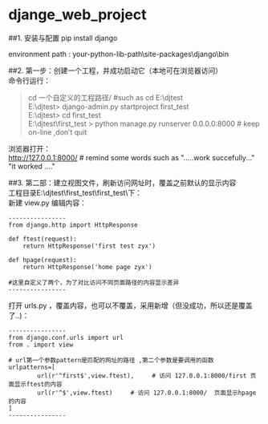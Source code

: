 # djange_web_project


##1. 安装与配置
pip install django

environment path  :  your-python-lib-path\site-packages\django\bin


##2. 第一步：创建一个工程，并成功启动它（本地可在浏览器访问）  
命令行运行：  
> cd  一个自定义的工程路径/     #such as  cd E:\djtest  
> E:\djtest>  django-admin.py startproject  first_test  
> E:\djtest>  cd first_test  
> E:\djtest\first_test >  python manage.py runserver 0.0.0.0:8000    # keep on-line ,don’t quit   

浏览器打开：  
http://127.0.0.1:8000/   # remind some words such as   ".....work succefully..."   "it worked ...."  


##3. 第二部：建立视图文件，刷新访问网址时，覆盖之前默认的显示内容    
工程目录E:\djtest\first_test\first_test\下：  
新建 view.py  编辑内容：  

    ----------------
    from django.http import HttpResponse
    
    def ftest(request):
        return HttpResponse('first test zyx')
    
    def hpage(request):
        return HttpResponse('home page zyx')
    
    #这里自定义了两个，为了对比访问不同页面路径的内容显示差异
    ----------------
    
打开 urls.py ，覆盖内容，也可以不覆盖，采用新增（但没成功，所以还是覆盖了..)：

    ----------------  
    from django.conf.urls import url  
    from . import view  
    
    # url第一个参数pattern是匹配的网址的路径 ,第二个参数是要调用的函数  
    urlpatterns=[   
            url(r'^first$',view.ftest),     # 访问 127.0.0.1:8000/first 页面显示ftest的内容
            url(r'^$',view.ftest)     # 访问 127.0.0.1:8000/  页面显示hpage的内容
    ]   
    ----------------  
    
